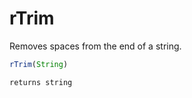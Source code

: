 # rTrim

 Removes spaces from the end of a string.

```javascript
rTrim(String)
```

```javascript
returns string
```
